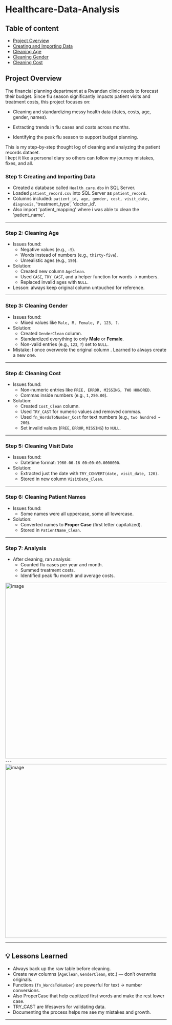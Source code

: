 # Healthcare-Data-Analysis

## Table of content
* [ Project Overview](Project-Overview)
* [Creating and Importing Data](Creating-and-Importing-Data)
* [Cleaning Age](Cleaning-Age)
* [Cleaning Gender](Cleaning-Gender)
* [Cleaning Cost](Cleaning-Cost)

## Project Overview
The financial planning department at a Rwandan clinic needs to forecast their budget. Since flu season significantly impacts patient visits and treatment costs, this project focuses on:

- Cleaning and standardizing messy health data (dates, costs, age, gender, names).

- Extracting trends in flu cases and costs across months.

- Identifying the peak flu season to support budget planning.

This is my step-by-step thought log of cleaning and analyzing the patient records dataset.  
I kept it like a personal diary so others can follow my journey mistakes, fixes, and all.  

### Step 1: Creating and Importing Data
- Created a database called `Health_care.dbo` in SQL Server.
- Loaded `patient_record.csv` into SQL Server as `patient_record`.
- Columns included: `patient_id, age, gender, cost, visit_date, diagnosis`, 'treatment_type', 'doctor_id'.
- Also import 'patient_mapping' where i was able to clean the 'patient_name'.

---

### Step 2: Cleaning Age
- Issues found:
  - Negative values (e.g., `-5`).
  - Words instead of numbers (e.g., `thirty-five`).
  - Unrealistic ages (e.g., `150`).
- Solution:
  - Created new column `AgeClean`.
  - Used `CASE`, `TRY_CAST`, and a helper function for words → numbers.
  - Replaced invalid ages with `NULL`.
- Lesson: always keep original column untouched for reference.

---

### Step 3: Cleaning Gender
- Issues found:
  - Mixed values like `Male, M, Female, F, 123, ?`.
- Solution:
  - Created `GenderClean` column.
  - Standardized everything to only **Male** or **Female**.
  - Non-valid entries (e.g., `123`, `?`) set to `NULL`.
- Mistake: I once overwrote the original column . Learned to always create a new one.

---

### Step 4: Cleaning Cost
- Issues found:
  - Non-numeric entries like `FREE, ERROR, MISSING, TWO HUNDRED`.
  - Commas inside numbers (e.g., `1,250.00`).
- Solution:
  - Created `Cost_Clean` column.
  - Used `TRY_CAST` for numeric values and removed commas.
  - Used `fn_WordsToNumber_Cost` for text numbers (e.g., `two hundred → 200`).
  - Set invalid values (`FREE`, `ERROR`, `MISSING`) to `NULL`.

---

### Step 5: Cleaning Visit Date
- Issues found:
  - Datetime format: `1960-06-16 00:00:00.0000000`.
- Solution:
  - Extracted just the date with `TRY_CONVERT(date, visit_date, 120)`.
  - Stored in new column `VisitDate_Clean`.

---

### Step 6: Cleaning Patient Names
- Issues found:
  - Some names were all uppercase, some all lowercase.
- Solution:
  - Converted names to **Proper Case** (first letter capitalized).
  - Stored in `PatientName_Clean`.

---

### Step 7: Analysis
- After cleaning, ran analysis:
  - Counted flu cases per year and month.
  - Summed treatment costs.
  - Identified peak flu month and average costs.
 
<img width="1002" height="549" alt="image" src="https://github.com/user-attachments/assets/28acffcd-ab96-4397-a0f9-246da24aa417" />
---
<img width="991" height="543" alt="image" src="https://github.com/user-attachments/assets/83a2d51e-8247-4bbe-9f69-b80858fc8b31" />

---

## 💡 Lessons Learned
- Always back up the raw table before cleaning.
- Create new columns (`AgeClean`, `GenderClean`, etc.) — don’t overwrite originals.
- Functions (`fn_WordsToNumber`) are powerful for text → number conversions.
- Also ProperCase that help capitized first words and make the rest lower case.
- TRY_CAST are lifesavers for validating data.
- Documenting the process helps me see my mistakes and growth.

---







